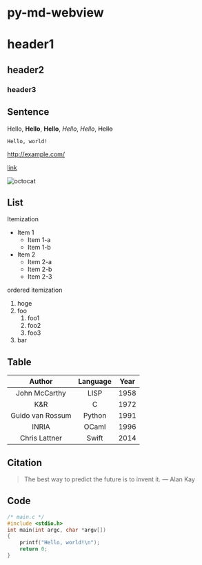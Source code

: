 py-md-webview
===

# header1

header2
---

### header3

## Sentence

Hello, **Hello**, __Hello__, *Hello*, _Hello_, ~~Hello~~

`Hello, world!`

http://example.com/

[link](http://example.com/)

![octocat](https://raw.githubusercontent.com/github-archive/media/master/octocats/octocat_gems.png)

## List

Itemization

* Item 1
    * Item 1-a
    * Item 1-b
* Item 2
    * Item 2-a
    * Item 2-b
    * Item 2-3

ordered itemization

1. hoge
1. foo
    1. foo1
    1. foo2
    1. foo3
1. bar

## Table

| Author | Language | Year |
|:-:|:-:|:-:|
| John McCarthy | LISP | 1958 |
| K&R | C | 1972 |
| Guido van Rossum | Python | 1991 |
| INRIA | OCaml | 1996 |]
| 	Chris Lattner | Swift | 2014 |

## Citation

> The best way to predict the future is to invent it.
> ― Alan Kay

## Code

```c
/* main.c */
#include <stdio.h>
int main(int argc, char *argv[])
{
    printf("Hello, world!\n");
    return 0;
}
```
